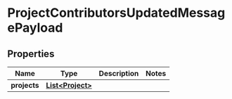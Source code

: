 
# ProjectContributorsUpdatedMessagePayload

## Properties
Name | Type | Description | Notes
------------ | ------------- | ------------- | -------------
**projects** | [**List&lt;Project&gt;**](Project.md) |  | 



